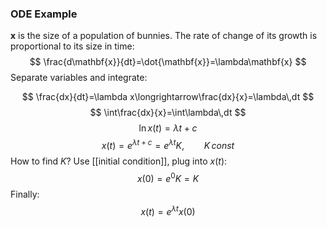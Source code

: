 ### ODE Example
**x** is the size of a population of bunnies. The rate of change of its growth is proportional to its size in time:
$$
\frac{d\mathbf{x}}{dt}=\dot{\mathbf{x}}=\lambda\mathbf{x}
$$
Separate variables and integrate:

$$
\frac{dx}{dt}=\lambda x\longrightarrow\frac{dx}{x}=\lambda\,dt
$$
$$
\int\frac{dx}{x}=\int\lambda\,dt
$$
$$
\ln x(t)=\lambda t+c
$$
$$
x(t)=e^{\lambda t+c}=e^{\lambda t}K,\qquad K\, const
$$
How to find *K*? Use [[initial condition]], plug into $x(t)$:
$$
x(0)=e^0K=K
$$
Finally:
$$
x(t)=e^{\lambda t}x(0)
$$